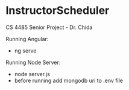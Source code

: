 # InstructorScheduler
CS 4485 Senior Project - Dr. Chida

Running Angular:
- ng serve

Running Node Server:
- node server.js
- before running add mongodb uri to .env file
